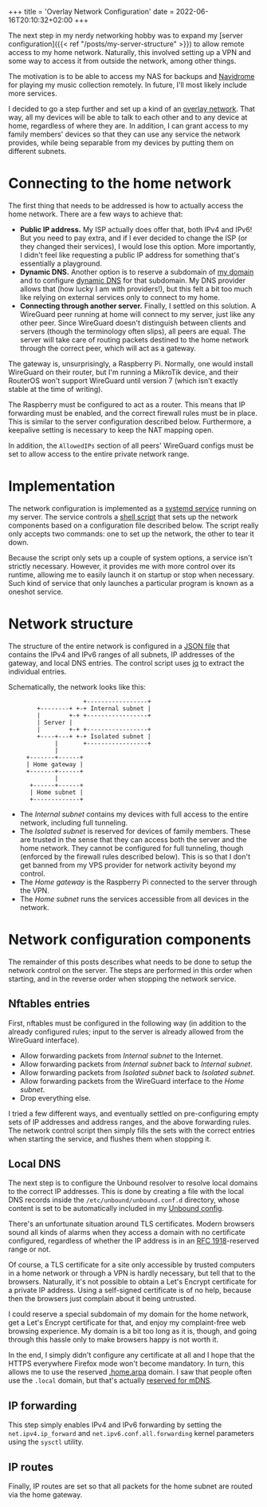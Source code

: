 +++
title = 'Overlay Network Configuration'
date = 2022-06-16T20:10:32+02:00
+++

The next step in my nerdy networking hobby was to expand my [server
configuration]({{< ref "/posts/my-server-structure" >}}) to
allow remote access to my home network. Naturally, this involved setting up a
VPN and some way to access it from outside the network, among other things.

The motivation is to be able to access my NAS for backups and 
[Navidrome](https://www.navidrome.org/) for playing my music collection 
remotely. In future, I'll most likely include more services.

I decided to go a step further and set up a kind of an [overlay
network](https://en.wikipedia.org/wiki/Overlay_network). That way, all my
devices will be able to talk to each other and to any device at home,
regardless of where they are. In addition, I can grant access to my family
members' devices so that they can use any service the network provides, while
being separable from my devices by putting them on different subnets.

# Connecting to the home network

The first thing that needs to be addressed is how to actually access the home
network. There are a few ways to achieve that:

- **Public IP address.** My ISP actually does offer that, both IPv4 and IPv6!
  But you need to pay extra, and if I ever decided to change the ISP (or they
  changed their services), I would lose this option. More importantly, I didn't
  feel like requesting a public IP address for something that's essentially a
  playground.
- **Dynamic DNS.** Another option is to reserve a subdomain of [my
  domain](https://tomaskala.com) and to configure [dynamic
  DNS](https://en.wikipedia.org/wiki/Dynamic_DNS) for that subdomain. My DNS
  provider allows that (how lucky I am with providers!), but this felt a bit
  too much like relying on external services only to connect to my home.
- **Connecting through another server.** Finally, I settled on this solution. A
  WireGuard peer running at home will connect to my server, just like any other
  peer. Since WireGuard doesn't distinguish between clients and servers (though
  the terminology often slips), all peers are equal. The server will take care
  of routing packets destined to the home network through the correct peer,
  which will act as a gateway.

The gateway is, unsurprisingly, a Raspberry Pi. Normally, one would install
WireGuard on their router, but I'm running a MikroTik device, and their
RouterOS won't support WireGuard until version 7 (which isn't exactly stable at
the time of writing).

The Raspberry must be configured to act as a router. This means that IP
forwarding must be enabled, and the correct firewall rules must be in place.
This is similar to the server configuration described below. Furthermore, a
keepalive setting is necessary to keep the NAT mapping open.

In addition, the `AllowedIPs` section of all peers' WireGuard configs must be
set to allow access to the entire private network range.

# Implementation

The network configuration is implemented as a [systemd
service](https://github.com/tomaskala/infra/blob/6bf2b6d4914edd2d4bbd2e04604ea90f2c20519e/roles/overlay_network/files/overlay-network.service)
running on my server. The service controls a [shell
script](https://github.com/tomaskala/infra/blob/6bf2b6d4914edd2d4bbd2e04604ea90f2c20519e/roles/overlay_network/files/overlay-network)
that sets up the network components based on a configuration file described
below. The script really only accepts two commands: one to set up the network,
the other to tear it down.

Because the script only sets up a couple of system options, a service isn't
strictly necessary. However, it provides me with more control over its runtime,
allowing me to easily launch it on startup or stop when necessary. Such kind of
service that only launches a particular program is known as a oneshot service.

# Network structure

The structure of the entire network is configured in a [JSON
file](https://github.com/tomaskala/infra/blob/6bf2b6d4914edd2d4bbd2e04604ea90f2c20519e/roles/overlay_network/files/overlay-network.json)
that contains the IPv4 and IPv6 ranges of all subnets, IP addresses of the
gateway, and local DNS entries. The control script uses
[jq](https://stedolan.github.io/jq/) to extract the individual entries.

Schematically, the network looks like this:
```goat
                     +-----------------+
        +--------+ +-+ Internal subnet |
        |        +-+ +-----------------+
        | Server |
        |        +-+ +-----------------+
        +----+---+ +-+ Isolated subnet |
             |       +-----------------+
             |
     +-------+------+
     | Home gateway |
     +-------+------+
             |      
      +------+------+
      | Home subnet |
      +-------------+
```

- The *Internal subnet* contains my devices with full access to the entire
  network, including full tunneling.
- The *Isolated subnet* is reserved for devices of family members. These are
  trusted in the sense that they can access both the server and the home
  network. They cannot be configured for full tunneling, though (enforced by
  the firewall rules described below). This is so that I don't get banned from
  my VPS provider for network activity beyond my control.
- The *Home gateway* is the Raspberry Pi connected to the server through the
  VPN.
- The *Home subnet* runs the services accessible from all devices in the
  network.

# Network configuration components

The remainder of this posts describes what needs to be done to setup the
network control on the server. The steps are performed in this order when
starting, and in the reverse order when stopping the network service.

## Nftables entries

First, nftables must be configured in the following way (in addition to the
already configured rules; input to the server is already allowed from the
WireGuard interface).

- Allow forwarding packets from *Internal subnet* to the Internet.
- Allow forwarding packets from *Internal subnet* back to *Internal subnet*.
- Allow forwarding packets from *Isolated subnet* back to *Isolated subnet*.
- Allow forwarding packets from the WireGuard interface to the *Home subnet*.
- Drop everything else.

I tried a few different ways, and eventually settled on pre-configuring empty
sets of IP addresses and address ranges, and the above forwarding rules. The
network control script then simply fills the sets with the correct entries when
starting the service, and flushes them when stopping it.

## Local DNS

The next step is to configure the Unbound resolver to resolve local domains to
the correct IP addresses. This is done by creating a file with the local DNS
records inside the `/etc/unbound/unbound.conf.d` directory, whose content is
set to be automatically included in my [Unbound
config](https://github.com/tomaskala/infra/blob/6bf2b6d4914edd2d4bbd2e04604ea90f2c20519e/roles/unbound/templates/unbound.conf.j2).

There's an unfortunate situation around TLS certificates. Modern browsers sound
all kinds of alarms when they access a domain with no certificate configured,
regardless of whether the IP address is in an [RFC
1918](https://www.rfc-editor.org/rfc/rfc1918)-reserved range or not.

Of course, a TLS certificate for a site only accessible by trusted computers
in a home network or through a VPN is hardly necessary, but tell that to the
browsers. Naturally, it's not possible to obtain a Let's Encrypt certificate
for a private IP address. Using a self-signed certificate is of no help,
because then the browsers just complain about it being untrusted.

I could reserve a special subdomain of my domain for the home network, get a
Let's Encrypt certificate for that, and enjoy my complaint-free web browsing
experience. My domain is a bit too long as it is, though, and going through
this hassle only to make browsers happy is not worth it.

In the end, I simply didn't configure any certificate at all and I hope that
the HTTPS everywhere Firefox mode won't become mandatory. In turn, this allows
me to use the reserved
[.home.arpa](https://datatracker.ietf.org/doc/html/rfc8375) domain. I saw that 
people often use the `.local` domain, but that's actually [reserved for 
mDNS](https://www.ctrl.blog/entry/homenet-domain-name.html).

## IP forwarding

This step simply enables IPv4 and IPv6 forwarding by setting the
`net.ipv4.ip_forward` and `net.ipv6.conf.all.forwarding` kernel parameters
using the `sysctl` utility.

## IP routes

Finally, IP routes are set so that all packets for the home subnet are routed
via the home gateway.
